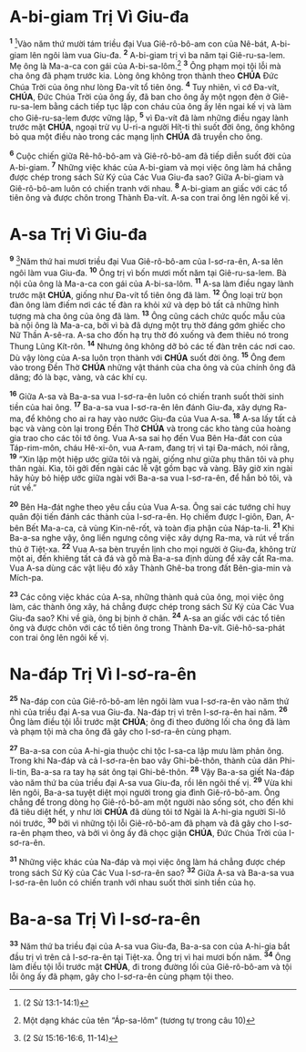 # A-bi-giam Trị Vì Giu-đa

<sup><b>1</b></sup> [^1@-9fde91f1-93f7-4313-9e04-6e4c5828fa03]Vào năm thứ mười tám triều đại Vua Giê-rô-bô-am con của Nê-bát, A-bi-giam lên ngôi làm vua Giu-đa. <sup><b>2</b></sup> A-bi-giam trị vì ba năm tại Giê-ru-sa-lem. Mẹ ông là Ma-a-ca con gái của A-bi-sa-lôm.[^1-9fde91f1-93f7-4313-9e04-6e4c5828fa03] <sup><b>3</b></sup> Ông phạm mọi tội lỗi mà cha ông đã phạm trước kia. Lòng ông không trọn thành theo **CHÚA** Đức Chúa Trời của ông như lòng Đa-vít tổ tiên ông. <sup><b>4</b></sup> Tuy nhiên, vì cớ Đa-vít, **CHÚA**, Đức Chúa Trời của ông ấy, đã ban cho ông ấy một ngọn đèn ở Giê-ru-sa-lem bằng cách tiếp tục lập con cháu của ông ấy lên ngai kế vị và làm cho Giê-ru-sa-lem được vững lập, <sup><b>5</b></sup> vì Đa-vít đã làm những điều ngay lành trước mặt **CHÚA**, ngoại trừ vụ U-ri-a người Hít-ti thì suốt đời ông, ông không bỏ qua một điều nào trong các mạng lịnh **CHÚA** đã truyền cho ông.

<sup><b>6</b></sup> Cuộc chiến giữa Rê-hô-bô-am và Giê-rô-bô-am đã tiếp diễn suốt đời của A-bi-giam. <sup><b>7</b></sup> Những việc khác của A-bi-giam và mọi việc ông làm há chẳng được chép trong sách Sử Ký của Các Vua Giu-đa sao? Giữa A-bi-giam và Giê-rô-bô-am luôn có chiến tranh với nhau. <sup><b>8</b></sup> A-bi-giam an giấc với các tổ tiên ông và được chôn trong Thành Đa-vít. A-sa con trai ông lên ngôi kế vị.

# A-sa Trị Vì Giu-đa

<sup><b>9</b></sup> [^2@-9fde91f1-93f7-4313-9e04-6e4c5828fa03]Năm thứ hai mươi triều đại Vua Giê-rô-bô-am của I-sơ-ra-ên, A-sa lên ngôi làm vua Giu-đa. <sup><b>10</b></sup> Ông trị vì bốn mươi mốt năm tại Giê-ru-sa-lem. Bà nội của ông là Ma-a-ca con gái của A-bi-sa-lôm. <sup><b>11</b></sup> A-sa làm điều ngay lành trước mặt **CHÚA**, giống như Đa-vít tổ tiên ông đã làm. <sup><b>12</b></sup> Ông loại trừ bọn đàn ông làm điếm nơi các tế đàn ra khỏi xứ và dẹp bỏ tất cả những hình tượng mà cha ông của ông đã làm. <sup><b>13</b></sup> Ông cũng cách chức quốc mẫu của bà nội ông là Ma-a-ca, bởi vì bà đã dựng một trụ thờ đáng gớm ghiếc cho Nữ Thần A-sê-ra. A-sa cho đốn hạ trụ thờ đó xuống và đem thiêu nó trong Thung Lũng Kít-rôn. <sup><b>14</b></sup> Nhưng ông không dỡ bỏ các tế đàn trên các nơi cao. Dù vậy lòng của A-sa luôn trọn thành với **CHÚA** suốt đời ông. <sup><b>15</b></sup> Ông đem vào trong Đền Thờ **CHÚA** những vật thánh của cha ông và của chính ông đã dâng; đó là bạc, vàng, và các khí cụ.

<sup><b>16</b></sup> Giữa A-sa và Ba-a-sa vua I-sơ-ra-ên luôn có chiến tranh suốt thời sinh tiền của hai ông. <sup><b>17</b></sup> Ba-a-sa vua I-sơ-ra-ên lên đánh Giu-đa, xây dựng Ra-ma, để không cho ai ra hay vào nước Giu-đa của Vua A-sa. <sup><b>18</b></sup> A-sa lấy tất cả bạc và vàng còn lại trong Đền Thờ **CHÚA** và trong các kho tàng của hoàng gia trao cho các tôi tớ ông. Vua A-sa sai họ đến Vua Bên Ha-đát con của Táp-rim-môn, cháu Hê-xi-ôn, vua A-ram, đang trị vì tại Đa-mách, nói rằng, <sup><b>19</b></sup> “Xin lập một hiệp ước giữa tôi và ngài, giống như giữa phụ thân tôi và phụ thân ngài. Kìa, tôi gởi đến ngài các lễ vật gồm bạc và vàng. Bây giờ xin ngài hãy hủy bỏ hiệp ước giữa ngài với Ba-a-sa vua I-sơ-ra-ên, để hắn bỏ tôi, và rút về.”

<sup><b>20</b></sup> Bên Ha-đát nghe theo yêu cầu của Vua A-sa. Ông sai các tướng chỉ huy quân đội tiến đánh các thành của I-sơ-ra-ên. Họ chiếm được I-giôn, Đan, A-bên Bết Ma-a-ca, cả vùng Kin-nê-rốt, và toàn địa phận của Náp-ta-li. <sup><b>21</b></sup> Khi Ba-a-sa nghe vậy, ông liền ngưng công việc xây dựng Ra-ma, và rút về trấn thủ ở Tiệt-xa. <sup><b>22</b></sup> Vua A-sa bèn truyền lịnh cho mọi người ở Giu-đa, không trừ một ai, đến khiêng tất cả đá và gỗ mà Ba-a-sa định dùng để xây cất Ra-ma. Vua A-sa dùng các vật liệu đó xây Thành Ghê-ba trong đất Bên-gia-min và Mích-pa.

<sup><b>23</b></sup> Các công việc khác của A-sa, những thành quả của ông, mọi việc ông làm, các thành ông xây, há chẳng được chép trong sách Sử Ký của Các Vua Giu-đa sao? Khi về già, ông bị bịnh ở chân. <sup><b>24</b></sup> A-sa an giấc với các tổ tiên ông và được chôn với các tổ tiên ông trong Thành Đa-vít. Giê-hô-sa-phát con trai ông lên ngôi kế vị.

# Na-đáp Trị Vì I-sơ-ra-ên

<sup><b>25</b></sup> Na-đáp con của Giê-rô-bô-am lên ngôi làm vua I-sơ-ra-ên vào năm thứ nhì của triều đại A-sa vua Giu-đa. Na-đáp trị vì trên I-sơ-ra-ên hai năm. <sup><b>26</b></sup> Ông làm điều tội lỗi trước mặt **CHÚA**; ông đi theo đường lối cha ông đã làm và phạm tội mà cha ông đã gây cho I-sơ-ra-ên cùng phạm.

<sup><b>27</b></sup> Ba-a-sa con của A-hi-gia thuộc chi tộc I-sa-ca lập mưu làm phản ông. Trong khi Na-đáp và cả I-sơ-ra-ên bao vây Ghi-bê-thôn, thành của dân Phi-li-tin, Ba-a-sa ra tay hạ sát ông tại Ghi-bê-thôn. <sup><b>28</b></sup> Vậy Ba-a-sa giết Na-đáp vào năm thứ ba của triều đại A-sa vua Giu-đa, rồi lên ngôi thế vị. <sup><b>29</b></sup> Vừa khi lên ngôi, Ba-a-sa tuyệt diệt mọi người trong gia đình Giê-rô-bô-am. Ông chẳng để trong dòng họ Giê-rô-bô-am một người nào sống sót, cho đến khi đã tiêu diệt hết, y như lời **CHÚA** đã dùng tôi tớ Ngài là A-hi-gia người Si-lô nói trước, <sup><b>30</b></sup> bởi vì những tội lỗi Giê-rô-bô-am đã phạm và đã gây cho I-sơ-ra-ên phạm theo, và bởi vì ông ấy đã chọc giận **CHÚA**, Đức Chúa Trời của I-sơ-ra-ên.

<sup><b>31</b></sup> Những việc khác của Na-đáp và mọi việc ông làm há chẳng được chép trong sách Sử Ký của Các Vua I-sơ-ra-ên sao? <sup><b>32</b></sup> Giữa A-sa và Ba-a-sa vua I-sơ-ra-ên luôn có chiến tranh với nhau suốt thời sinh tiền của họ.

# Ba-a-sa Trị Vì I-sơ-ra-ên

<sup><b>33</b></sup> Năm thứ ba triều đại của A-sa vua Giu-đa, Ba-a-sa con của A-hi-gia bắt đầu trị vì trên cả I-sơ-ra-ên tại Tiệt-xa. Ông trị vì hai mươi bốn năm. <sup><b>34</b></sup> Ông làm điều tội lỗi trước mặt **CHÚA**, đi trong đường lối của Giê-rô-bô-am và tội lỗi ông ấy đã phạm, gây cho I-sơ-ra-ên cùng phạm tội theo.

[^1-9fde91f1-93f7-4313-9e04-6e4c5828fa03]: Một dạng khác của tên “Áp-sa-lôm” (tương tự trong câu 10)

[^1@-9fde91f1-93f7-4313-9e04-6e4c5828fa03]: (2 Sử 13:1-14:1)

[^2@-9fde91f1-93f7-4313-9e04-6e4c5828fa03]: (2 Sử 15:16-16:6, 11-14)
